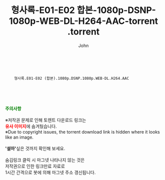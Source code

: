 ﻿---
layout: post
title:  "                   형사록-E01-E02 합본-1080p-DSNP-1080p-WEB-DL-H264-AAC-torrent                .torrent"
author: John
categories: [ 드라마 ]
tags: [  ]
image:  
description: "                   형사록-E01-E02 합본-1080p-DSNP-1080p-WEB-DL-H264-AAC-torrent                 torrent 정보 공유"
toc: true
toc_sticky: true
---

<br>

        형사록.E01-E02 (합본).1080p.DSNP.1080p.WEB-DL.H264.AAC    
    
<br><br><br>
<p data-ke-size="size16"><b><span style="color: green;">주의사항</span></b><br /><br />※저작권 문제로 인해 토렌트 다운로드 링크는<br /><b><span style="color: red;">유사 이미지</span></b>에 숨겨뒀습니다.<br />※Due to copyright issues, the torrent download link is hidden where it looks like an image.<br /><br /><b>'설마'</b>싶은 것까지 확인해 보세요.<br /><br />숨김링크 클릭 시 마그넷 나타나지 않는 것은<br />저작권으로 인한 링크만료 자료로<br />1시간 간격으로 봇에 의해 마그넷 주소 갱신됩니다.</p>
